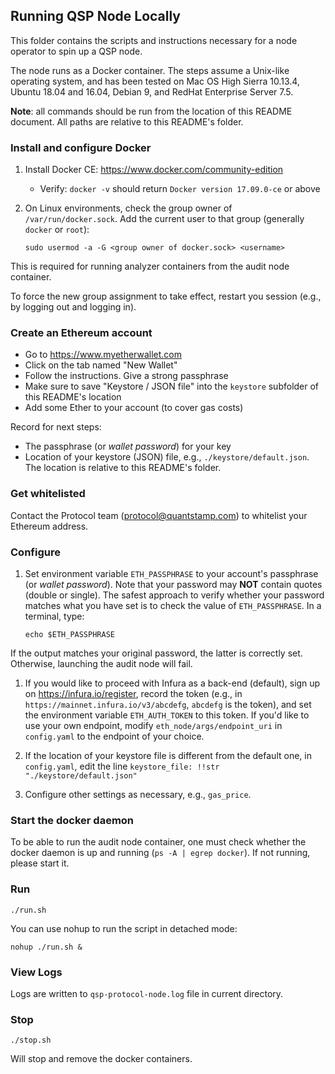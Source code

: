 ## Running QSP Node Locally

This folder contains the scripts and instructions necessary for 
a node operator to spin up a QSP node.

The node runs as a Docker container.
The steps assume a Unix-like operating system, 
and has been tested on Mac OS High Sierra 10.13.4, 
Ubuntu 18.04 and 16.04, Debian 9, and RedHat Enterprise Server 7.5.

**Note**: all commands should be run from the location of this README document. 
All paths are relative to this README's folder.

### Install and configure Docker

1. Install Docker CE: https://www.docker.com/community-edition
    - Verify: `docker -v` should return `Docker version 17.09.0-ce` or above
1. On Linux environments, check the group owner of `/var/run/docker.sock`.
Add the current user to that group (generally `docker` or `root`):

    `sudo usermod -a -G <group owner of docker.sock> <username>`

This is required for running analyzer containers from the audit node container.

To force the new group assignment to take effect, restart you session (e.g., by logging out and logging in).

### Create an Ethereum account

- Go to https://www.myetherwallet.com
- Click on the tab named "New Wallet"
- Follow the instructions. Give a strong passphrase
- Make sure to save "Keystore / JSON file" into the `keystore` subfolder of this README's location
- Add some Ether to your account (to cover gas costs)

Record for next steps:
- The passphrase (or *wallet password*) for your key
- Location of your keystore (JSON) file, e.g., `./keystore/default.json`. The location is
relative to this README's folder.

### Get whitelisted

Contact the Protocol team (protocol@quantstamp.com) to whitelist your Ethereum address.

### Configure

1. Set environment variable `ETH_PASSPHRASE` to your account's passphrase (or *wallet password*).
Note that your password may **NOT** contain
quotes (double or single). The safest approach to verify whether your password matches what you have set is to check
the value of `ETH_PASSPHRASE`. In a terminal, type:
    ```
    echo $ETH_PASSPHRASE
    ```
If the output matches your original password, the latter is correctly set.
Otherwise, launching the audit node will fail.

1. If you would like to proceed with Infura as a back-end (default), sign up on https://infura.io/register, record the token (e.g., in  `https://mainnet.infura.io/v3/abcdefg`, `abcdefg` is the token), and set the environment variable `ETH_AUTH_TOKEN` to this token. If you'd like to use your own endpoint, modify `eth_node/args/endpoint_uri` in `config.yaml` to the endpoint of your choice.

1. If the location of your keystore file is different from the default one, in `config.yaml`, edit the line `keystore_file: !!str "./keystore/default.json"`

1. Configure other settings as necessary, e.g., `gas_price`.

### Start the docker daemon

To be able to run the audit node container, one must check whether the docker daemon
is up and running (`ps -A | egrep docker`). If not running, please start it.

### Run

`./run.sh`

You can use nohup to run the script in detached mode:

`nohup ./run.sh &`

### View Logs

Logs are written to `qsp-protocol-node.log` file in current directory.

### Stop

`./stop.sh`

Will stop and remove the docker containers.
